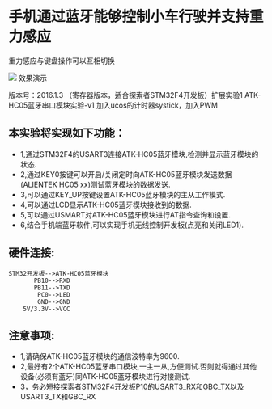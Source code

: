 # 手机通过蓝牙能够控制小车行驶并支持重力感应

重力感应与键盘操作可以互相切换

![](https://github.com/hongfeiyucode/Car_remote_control/blob/master/pic%2F%E9%87%8D%E5%8A%9B%E6%84%9F%E5%BA%94%E9%81%A5%E6%8E%A7%E5%B0%8F%E8%BD%A6.gif)
效果演示


版本号：2016.1.3
（寄存器版本，适合探索者STM32F4开发板）扩展实验1 
ATK-HC05蓝牙串口模块实验-v1
加入ucos的计时器systick，加入PWM


## 本实验将实现如下功能：
- 1,通过STM32F4的USART3连接ATK-HC05蓝牙模块,检测并显示蓝牙模块的状态.
- 2,通过KEY0按键可以开启/关闭定时向ATK-HC05蓝牙模块发送数据(ALIENTEK HC05 xx)测试蓝牙模块的数据发送.
- 3,可以通过KEY_UP按键设置ATK-HC05蓝牙模块的主从工作模式.
- 4,可以通过LCD显示ATK-HC05蓝牙模块接收到的数据.
- 5,可以通过USMART对ATK-HC05蓝牙模块进行AT指令查询和设置.
- 6,结合手机端蓝牙软件,可以实现手机无线控制开发板(点亮和关闭LED1).

## 硬件连接:

    STM32开发板-->ATK-HC05蓝牙模块
           PB10-->RXD
           PB11-->TXD
            PC0-->LED
            GND-->GND
        5V/3.3V-->VCC

## 注意事项:
- 1,请确保ATK-HC05蓝牙模块的通信波特率为9600.
- 2,最好有2个ATK-HC05蓝牙串口模块,一主一从,方便测试.否则就得通过其他设备(必须有蓝牙)同ATK-HC05蓝牙模块进行对接测试.
- 3，务必短接探索者STM32F4开发板P10的USART3_RX和GBC_TX以及USART3_TX和GBC_RX

